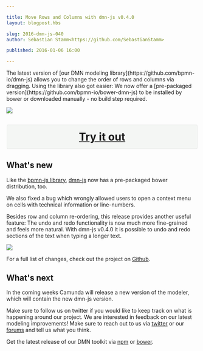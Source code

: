 ```yaml
---

title: Move Rows and Columns with dmn-js v0.4.0
layout: blogpost.hbs

slug: 2016-dmn-js-040
author: Sebastian Stamm<https://github.com/SebastianStamm>

published: 2016-01-06 16:00

---
```



<p class="introduction">
  The latest version of [our DMN modeling library](https://github.com/bpmn-io/dmn-js) allows you to change the order of rows and columns via dragging. Using the library also got easier: We now offer a [pre-packaged version](https://github.com/bpmn-io/bower-dmn-js) to be installed by bower or downloaded manually - no build step required.
</p>

<!-- continue -->

<div class="figure">
  <a href="http://demo.bpmn.io/dmn">
    <img src="{{ assets }}/attachments/blog/2016/001-screencast.gif">
  </a>
</div>

<div style="background-color: #f4f6f4; border-radius: 3px; border: 1px solid #e4e6e4; margin: 30px auto; max-width: 500px; overflow: hidden;">
  <h2 style="-moz-box-sizing: border-box; -webkit-box-sizing: border-box; box-sizing: border-box; float: left; margin: 0; padding: 15px; position: relative; text-align: center; width: 500px;">
    <a href="http://demo.bpmn.io/dmn" style="display: block; font-size: 28px; line-height: 32px; text-align: center;">Try it out</a>
  </h2>
</div>

## What's new

Like the [bpmn-js library](https://github.com/bpmn-io/bower-bpmn-js), [dmn-js](https://github.com/bpmn-io/bower-dmn-js) now has a pre-packaged bower distribution, too.

We also fixed a bug which wrongly allowed users to open a context menu on cells with technical information or line-numbers.

Besides row and column re-ordering, this release provides another useful feature: The undo and redo functionality is now much more fine-grained and feels more natural. With dmn-js v0.4.0 it is possible to undo and redo sections of the text when typing a longer text.

<div class="figure">
  <img src="{{ assets }}/attachments/blog/2016/
001-undo.gif">
</div>

For a full list of changes, check out the project on [Github](https://github.com/bpmn-io/dmn-js/commits/master).


## What's next

In the coming weeks Camunda will release a new version of the modeler, which will contain the new dmn-js version.

Make sure to follow us on twitter if you would like to keep track on what is happening around our project.
We are interested in feedback on our latest modeling improvements! Make sure to reach out to us via [twitter](https://twitter.com/bpmn_io) or our [forums](https://forum.bpmn.io/top/all) and tell us what you think.

Get the latest release of our DMN toolkit via [npm](https://www.npmjs.com/package/dmn-js) or [bower](https://github.com/bpmn-io/bower-dmn-js).
